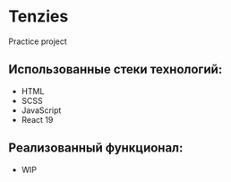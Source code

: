 # Tenzies
Practice project

## Использованные стеки технологий:

- HTML
- SCSS
- JavaScript
- React 19

## Реализованный функционал:

- WIP